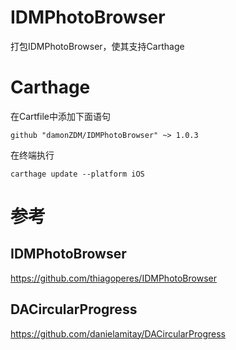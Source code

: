 # IDMPhotoBrowser
打包IDMPhotoBrowser，使其支持Carthage

# Carthage
在Cartfile中添加下面语句
```
github "damonZDM/IDMPhotoBrowser" ~> 1.0.3
```
在终端执行
```
carthage update --platform iOS
```

# 参考
## IDMPhotoBrowser 
https://github.com/thiagoperes/IDMPhotoBrowser
## DACircularProgress
https://github.com/danielamitay/DACircularProgress

